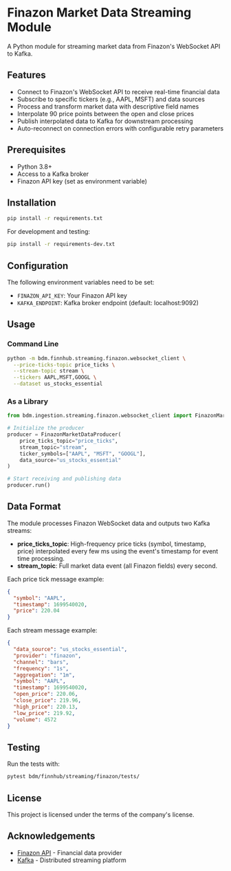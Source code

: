 # Finazon Market Data Streaming Module

A Python module for streaming market data from Finazon's WebSocket API to Kafka.

## Features

- Connect to Finazon's WebSocket API to receive real-time financial data
- Subscribe to specific tickers (e.g., AAPL, MSFT) and data sources
- Process and transform market data with descriptive field names
- Interpolate 90 price points between the open and close prices
- Publish interpolated data to Kafka for downstream processing
- Auto-reconnect on connection errors with configurable retry parameters

## Prerequisites

- Python 3.8+
- Access to a Kafka broker
- Finazon API key (set as environment variable)

## Installation

```bash
pip install -r requirements.txt
```

For development and testing:

```bash
pip install -r requirements-dev.txt
```

## Configuration

The following environment variables need to be set:

- `FINAZON_API_KEY`: Your Finazon API key
- `KAFKA_ENDPOINT`: Kafka broker endpoint (default: localhost:9092)

## Usage

### Command Line

```bash
python -m bdm.finnhub.streaming.finazon.websocket_client \
  --price-ticks-topic price_ticks \
  --stream-topic stream \
  --tickers AAPL,MSFT,GOOGL \
  --dataset us_stocks_essential
```

### As a Library

```python
from bdm.ingestion.streaming.finazon.websocket_client import FinazonMarketDataProducer

# Initialize the producer
producer = FinazonMarketDataProducer(
    price_ticks_topic="price_ticks",
    stream_topic="stream",
    ticker_symbols=["AAPL", "MSFT", "GOOGL"],
    data_source="us_stocks_essential"
)

# Start receiving and publishing data
producer.run()
```

## Data Format

The module processes Finazon WebSocket data and outputs two Kafka streams:

- **price_ticks_topic**: High-frequency price ticks (symbol, timestamp, price) interpolated every few ms using the event's timestamp for event time processing.
- **stream_topic**: Full market data event (all Finazon fields) every second.

Each price tick message example:

```json
{
  "symbol": "AAPL",
  "timestamp": 1699540020,
  "price": 220.04
}
```

Each stream message example:

```json
{
  "data_source": "us_stocks_essential",
  "provider": "finazon",
  "channel": "bars",
  "frequency": "1s",
  "aggregation": "1m",
  "symbol": "AAPL",
  "timestamp": 1699540020,
  "open_price": 220.06,
  "close_price": 219.96,
  "high_price": 220.13,
  "low_price": 219.92,
  "volume": 4572
}
```

## Testing

Run the tests with:

```bash
pytest bdm/finnhub/streaming/finazon/tests/
```

## License

This project is licensed under the terms of the company's license.

## Acknowledgements

- [Finazon API](https://finazon.io/) - Financial data provider
- [Kafka](https://kafka.apache.org/) - Distributed streaming platform
